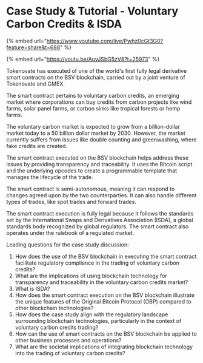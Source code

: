 # Case Study & Tutorial - Voluntary Carbon Credits & ISDA

{% embed url="https://www.youtube.com/live/Pwhz0cGt3G0?feature=share&t=688" %}

{% embed url="https://youtu.be/AuvJSbG5zV8?t=25973" %}

Tokenovate has executed of one of the world's first fully legal derivative smart contracts on the BSV blockchain, carried out by a joint venture of Tokenovate and GMEX.

The smart contract pertains to voluntary carbon credits, an emerging market where corporations can buy credits from carbon projects like wind farms, solar panel farms, or carbon sinks like tropical forests or hemp farms.

The voluntary carbon market is expected to grow from a billion-dollar market today to a 50 billion dollar market by 2030. However, the market currently suffers from issues like double counting and greenwashing, where fake credits are created.

The smart contract executed on the BSV blockchain helps address these issues by providing transparency and traceability. It uses the Bitcoin script and the underlying opcodes to create a programmable template that manages the lifecycle of the trade.

The smart contract is semi-autonomous, meaning it can respond to changes agreed upon by the two counterparties. It can also handle different types of trades, like spot trades and forward trades.

The smart contract execution is fully legal because it follows the standards set by the International Swaps and Derivatives Association (ISDA), a global standards body recognized by global regulators. The smart contract also operates under the rulebook of a regulated market.

Leading questions for the case study discussion:

1. How does the use of the BSV blockchain in executing the smart contract facilitate regulatory compliance in the trading of voluntary carbon credits?
2. What are the implications of using blockchain technology for transparency and traceability in the voluntary carbon credits market?
3. What is ISDA?
4. How does the smart contract execution on the BSV blockchain illustrate the unique features of the Original Bitcoin Protocol (OBP) compared to other blockchain technologies?
5. How does the case study align with the regulatory landscape surrounding blockchain technologies, particularly in the context of voluntary carbon credits trading?
6. How can the use of smart contracts on the BSV blockchain be applied to other business processes and operations?
7. What are the societal implications of integrating blockchain technology into the trading of voluntary carbon credits?
